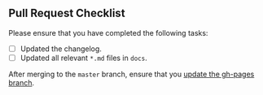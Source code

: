 ## Pull Request Checklist

Please ensure that you have completed the following tasks:

- [ ] Updated the changelog.
- [ ] Updated all relevant `*.md` files in `docs`.

After merging to the `master` branch, ensure that you [update the gh-pages branch](https://github.com/polaris-slo-cloud/polaris#maintaining-gh-pages).
